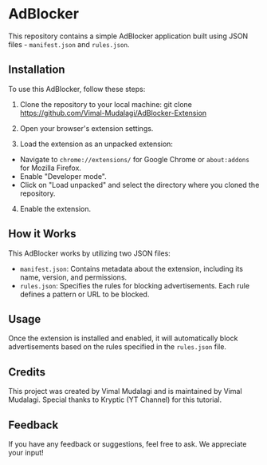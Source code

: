 # AdBlocker

This repository contains a simple AdBlocker application built using JSON files - `manifest.json` and `rules.json`.

## Installation

To use this AdBlocker, follow these steps:

1. Clone the repository to your local machine:
   git clone https://github.com/Vimal-Mudalagi/AdBlocker-Extension
2. Open your browser's extension settings.

3. Load the extension as an unpacked extension:
- Navigate to `chrome://extensions/` for Google Chrome or `about:addons` for Mozilla Firefox.
- Enable "Developer mode".
- Click on "Load unpacked" and select the directory where you cloned the repository.

4. Enable the extension.

## How it Works

This AdBlocker works by utilizing two JSON files:

- `manifest.json`: Contains metadata about the extension, including its name, version, and permissions.
- `rules.json`: Specifies the rules for blocking advertisements. Each rule defines a pattern or URL to be blocked.

## Usage

Once the extension is installed and enabled, it will automatically block advertisements based on the rules specified in the `rules.json` file.

## Credits
This project was created by Vimal Mudalagi and is maintained by Vimal Mudalagi. Special thanks to Kryptic (YT Channel) for this tutorial.

## Feedback

If you have any feedback or suggestions, feel free to ask. We appreciate your input!

